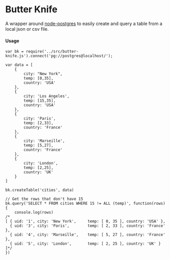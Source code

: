 # Butter Knife

A wrapper around [node-postgres](https://github.com/brianc/node-postgres) to easily create and query a table from a local json or csv file.

#### Usage

````
var bk = require('../src/butter-knife.js').connect('pg://postgres@localhost/');

var data = [
	{
		city: "New York",
		temp: [0,35],
		country: 'USA'
	},
	{
		city: 'Los Angeles',
		temp: [15,35],
		country: 'USA'
	},
	{
		city: 'Paris',
		temp: [2,33],
		country: 'France'
	},
	{
		city: 'Marseille',
		temp: [5,27],
		country: 'France'
	},
	{
		city: 'London',
		temp: [2,25],
		country: 'UK'
	}
]

bk.createTable('cities', data)

// Get the rows that don't have 15
bk.query('SELECT * FROM cities WHERE 15 != ALL (temp)', function(rows){
	console.log(rows)
/*
[ { uid: '1', city: 'New York',     temp: [ 0, 35 ], country: 'USA' },
  { uid: '3', city: 'Paris',        temp: [ 2, 33 ], country: 'France' },
  { uid: '4', city: 'Marseille',    temp: [ 5, 27 ], country: 'France' },
  { uid: '5', city: 'London',       temp: [ 2, 25 ], country: 'UK' } ]*/
})
````